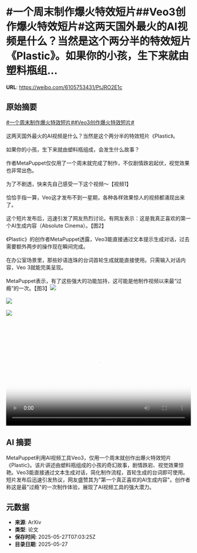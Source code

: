 # #一个周末制作爆火特效短片##Veo3创作爆火特效短片#这两天国外最火的AI视频是什么？当然是这个两分半的特效短片《Plastic》。如果你的小孩，生下来就由塑料瓶组...

**URL**: https://weibo.com/6105753431/PtJRO2E1c

## 原始摘要

<a href="https://m.weibo.cn/search?containerid=231522type%3D1%26t%3D10%26q%3D%23%E4%B8%80%E4%B8%AA%E5%91%A8%E6%9C%AB%E5%88%B6%E4%BD%9C%E7%88%86%E7%81%AB%E7%89%B9%E6%95%88%E7%9F%AD%E7%89%87%23&amp;extparam=%23%E4%B8%80%E4%B8%AA%E5%91%A8%E6%9C%AB%E5%88%B6%E4%BD%9C%E7%88%86%E7%81%AB%E7%89%B9%E6%95%88%E7%9F%AD%E7%89%87%23" data-hide=""><span class="surl-text">#一个周末制作爆火特效短片#</span></a><a href="https://m.weibo.cn/search?containerid=231522type%3D1%26t%3D10%26q%3D%23Veo3%E5%88%9B%E4%BD%9C%E7%88%86%E7%81%AB%E7%89%B9%E6%95%88%E7%9F%AD%E7%89%87%23&amp;extparam=%23Veo3%E5%88%9B%E4%BD%9C%E7%88%86%E7%81%AB%E7%89%B9%E6%95%88%E7%9F%AD%E7%89%87%23" data-hide=""><span class="surl-text">#Veo3创作爆火特效短片#</span></a><br><br>这两天国外最火的AI视频是什么？当然是这个两分半的特效短片《Plastic》。<br><br>如果你的小孩，生下来就由塑料瓶组成，会发生什么故事？<br><br>作者MetaPuppet仅仅用了一个周末就完成了制作，不仅剧情跌宕起伏，视觉效果也非常出色。<br><br>为了不剧透，快来先自己感受一下这个视频～【视频1】<br><br>恰恰手指一算，Veo这才发布不到一星期，各种各样效果惊人的视频都涌现出来了。<br><br>这个短片发布后，迅速引发了网友热烈讨论。有网友表示：这是我真正喜欢的第一个AI生成内容（Absolute Cinema）。【图2】<br><br>《Plastic》的创作者MetaPuppet透露，Veo3能直接通过文本提示生成对话，过去需要额外两步的操作现在瞬间完成。<br><br>在办公室场景里，那些妙语连珠的台词首轮生成就能直接使用。只需输入对话内容，Veo 3就能完美呈现。<br><br>MetaPuppet表示，有了这些强大的功能加持，这可能是他制作视频以来最“过瘾”的一次。【图3】<img style="" src="https://tvax2.sinaimg.cn/large/006Fd7o3ly1i1tw8p1dc4j30zk0k03zj.jpg" referrerpolicy="no-referrer"><br><br><img style="" src="https://tvax1.sinaimg.cn/large/006Fd7o3gy1i1tw70div1j30uk0q6ag9.jpg" referrerpolicy="no-referrer"><br><br><img style="" src="https://tvax1.sinaimg.cn/large/006Fd7o3gy1i1tw770talj30t02fknpd.jpg" referrerpolicy="no-referrer"><br><br><br clear="both"><div style="clear: both"></div><video controls="controls" poster="https://tvax1.sinaimg.cn/orj480/006Fd7o3ly1i1tw8pmshwj30zk0k03zj.jpg" style="width: 100%"><source src="https://f.video.weibocdn.com/o0/3EmayS0Dlx08ozgYnJ2g01041201eDbM0E010.mp4?label=mp4_720p&amp;template=1280x720.25.0&amp;ori=0&amp;ps=1CwnkDw1GXwCQx&amp;Expires=1748332946&amp;ssig=w93l82gJ2S&amp;KID=unistore,video"><source src="https://f.video.weibocdn.com/o0/9ReYo6H5lx08ozgW3Mdq01041200Hx1k0E010.mp4?label=mp4_hd&amp;template=852x480.25.0&amp;ori=0&amp;ps=1CwnkDw1GXwCQx&amp;Expires=1748332946&amp;ssig=dZz7ra62ju&amp;KID=unistore,video"><source src="https://f.video.weibocdn.com/o0/UGAhhylvlx08ozgWyXT201041200sJ1e0E010.mp4?label=mp4_ld&amp;template=640x360.25.0&amp;ori=0&amp;ps=1CwnkDw1GXwCQx&amp;Expires=1748332946&amp;ssig=6YxSynu52V&amp;KID=unistore,video"><p>视频无法显示，请前往<a href="https://video.weibo.com/show?fid=1034%3A5170877516677176" target="_blank" rel="noopener noreferrer">微博视频</a>观看。</p></video>

## AI 摘要

MetaPuppet利用AI视频工具Veo3，仅用一个周末就创作出爆火特效短片《Plastic》。该片讲述由塑料瓶组成的小孩的奇幻故事，剧情跌宕、视觉效果惊艳。Veo3能直接通过文本生成对话，简化制作流程，首轮生成的台词即可使用。短片发布后迅速引发热议，网友盛赞其为"第一个真正喜欢的AI生成内容"。创作者称这是最"过瘾"的一次制作体验，展现了AI视频工具的强大潜力。

## 元数据

- **来源**: ArXiv
- **类型**: 论文
- **保存时间**: 2025-05-27T07:03:25Z
- **目录日期**: 2025-05-27
